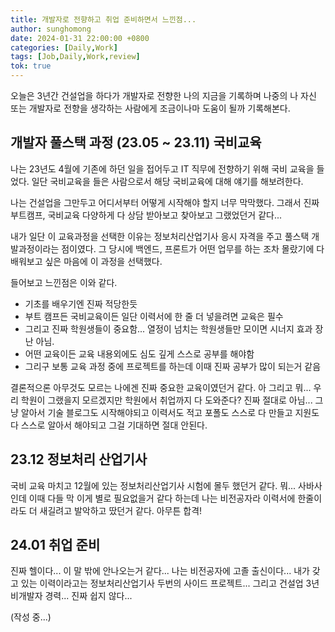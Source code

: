 ```yaml
---
title: 개발자로 전향하고 취업 준비하면서 느낀점...
author: sunghomong
date: 2024-01-31 22:00:00 +0800
categories: [Daily,Work]
tags: [Job,Daily,Work,review]
tok: true
---
```


오늘은 3년간 건설업을 하다가 개발자로 전향한 나의 지금을 기록하며 나중의 나 자신 또는 개발자로 전향을 생각하는 사람에게 조금이나마 도움이 될까 기록해본다.


## 개발자 풀스택 과정 (23.05 ~ 23.11) 국비교육

나는 23년도 4월에 기존에 하던 일을 접어두고 IT 직무에 전향하기 위해 국비 교육을 들었다. 일단 국비교육을 들은 사람으로서 해당 국비교육에 대해 얘기를 해보려한다.

나는 건설업을 그만두고 어디서부터 어떻게 시작해야 할지 너무 막막했다. 그래서 진짜 부트캠프, 국비교육 다양하게 다 상담 받아보고 찾아보고 그랬었던거 같다...

내가 일단 이 교육과정을 선택한 이유는 정보처리산업기사 응시 자격을 주고 풀스택 개발과정이라는 점이였다. 그 당시에 백엔드, 프론트가 어떤 업무를 하는 조차 몰랐기에 다 배워보고 싶은 마음에 이 과정을 선택했다.

들어보고 느낀점은 이와 같다.
- 기초를 배우기엔 진짜 적당한듯
- 부트 캠프든 국비교육이든 일단 이력서에 한 줄 더 넣을려면 교육은 필수
- 그리고 진짜 학원생들이 중요함... 열정이 넘치는 학원생들만 모이면 시너지 효과 장난 아님.
- 어떤 교육이든 교육 내용외에도 심도 깊게 스스로 공부를 해야함
- 그리구 보통 교육 과정 중에 프로젝트를 하는데 이때 진짜 공부가 많이 되는거 같음
  
결론적으론 아무것도 모르는 나에겐 진짜 중요한 교육이였던거 같다. 아 그리고 뭐... 우리 학원이 그랬을지 모르겠지만 학원에서 취업까지 다 도와준다? 진짜 절대로 아님... 그냥 알아서 기술 블로그도 시작해야되고 이력서도 적고 포폴도 스스로 다 만들고 지원도 다 스스로 알아서 해야되고 그걸 기대하면 절대 안된다.


## 23.12 정보처리 산업기사

국비 교육 마치고 12월에 있는 정보처리산업기사 시험에 몰두 했던거 같다. 뭐... 사바사인데 이때 다들 막 이게 별로 필요없을거 같다 하는데 나는 비전공자라 이력서에 한줄이라도 더 새길려고 발악하고 땄던거 같다. 아무튼 합격!

## 24.01 취업 준비

진짜 헬이다... 이 말 밖에 안나오는거 같다... 나는 비전공자에 고졸 출신이다... 내가 갖고 있는 이력이라고는 정보처리산업기사 두번의 사이드 프로젝트... 그리고 건설업 3년 비개발자 경력... 진짜 쉽지 않다...


(작성 중...)